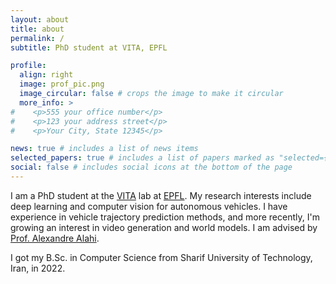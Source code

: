 ```yaml
---
layout: about
title: about
permalink: /
subtitle: PhD student at VITA, EPFL

profile:
  align: right
  image: prof_pic.png
  image_circular: false # crops the image to make it circular
  more_info: >
#    <p>555 your office number</p>
#    <p>123 your address street</p>
#    <p>Your City, State 12345</p>

news: true # includes a list of news items
selected_papers: true # includes a list of papers marked as "selected={true}"
social: false # includes social icons at the bottom of the page
---
```


[//]: # (Write your biography here. Tell the world about yourself. Link to your favorite [subreddit]&#40;http://reddit.com&#41;. You can put a picture in, too. The code is already in, just name your picture `prof_pic.jpg` and put it in the `img/` folder.)
I am a PhD student at the [VITA](https://www.epfl.ch/labs/vita/) lab at [EPFL](https://www.epfl.ch/en/). My research interests include deep learning and computer vision for autonomous vehicles. I have experience in vehicle trajectory prediction methods, and more recently, I'm growing an interest in video generation and world models. I am advised by [Prof. Alexandre Alahi](https://people.epfl.ch/alexandre.alahi?lang=en).

I got my B.Sc. in Computer Science from Sharif University of Technology, Iran, in 2022.

[//]: # (Put your address / P.O. box / other info right below your picture. You can also disable any of these elements by editing `profile` property of the YAML header of your `_pages/about.md`. Edit `_bibliography/papers.bib` and Jekyll will render your [publications page]&#40;/al-folio/publications/&#41; automatically.)

[//]: # (Link to your social media connections, too. This theme is set up to use [Font Awesome icons]&#40;https://fontawesome.com/&#41; and [Academicons]&#40;https://jpswalsh.github.io/academicons/&#41;, like the ones below. Add your Facebook, Twitter, LinkedIn, Google Scholar, or just disable all of them.)
